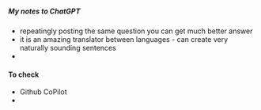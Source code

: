 ##### My notes to ChatGPT

* repeatingly posting the same question you can get much better answer
* it is an amazing translator between languages - can create very naturally sounding sentences
* 

#### To check

* Github CoPilot
*

